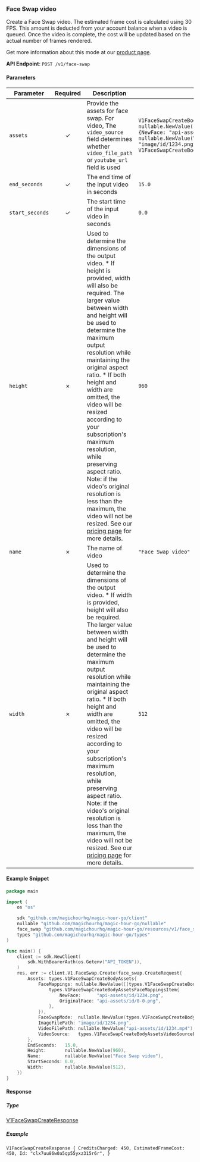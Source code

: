 
### Face Swap video <a name="create"></a>

Create a Face Swap video. The estimated frame cost is calculated using 30 FPS. This amount is deducted from your account balance when a video is queued. Once the video is complete, the cost will be updated based on the actual number of frames rendered.
  
Get more information about this mode at our [product page](https://magichour.ai/products/face-swap).
  

**API Endpoint**: `POST /v1/face-swap`

#### Parameters

| Parameter | Required | Description | Example |
|-----------|:--------:|-------------|--------|
| `assets` | ✓ | Provide the assets for face swap. For video, The `video_source` field determines whether `video_file_path` or `youtube_url` field is used | `V1FaceSwapCreateBodyAssets {FaceMappings: nullable.NewValue([]V1FaceSwapCreateBodyAssetsFaceMappingsItem{V1FaceSwapCreateBodyAssetsFaceMappingsItem {NewFace: "api-assets/id/1234.png",OriginalFace: "api-assets/id/0-0.png",},}),FaceSwapMode: nullable.NewValue(V1FaceSwapCreateBodyAssetsFaceSwapModeEnumAllFaces),ImageFilePath: "image/id/1234.png",VideoFilePath: nullable.NewValue("api-assets/id/1234.mp4"),VideoSource: V1FaceSwapCreateBodyAssetsVideoSourceEnumFile,}` |
| `end_seconds` | ✓ | The end time of the input video in seconds | `15.0` |
| `start_seconds` | ✓ | The start time of the input video in seconds | `0.0` |
| `height` | ✗ | Used to determine the dimensions of the output video.     * If height is provided, width will also be required. The larger value between width and height will be used to determine the maximum output resolution while maintaining the original aspect ratio. * If both height and width are omitted, the video will be resized according to your subscription's maximum resolution, while preserving aspect ratio.  Note: if the video's original resolution is less than the maximum, the video will not be resized.  See our [pricing page](https://magichour.ai/pricing) for more details. | `960` |
| `name` | ✗ | The name of video | `"Face Swap video"` |
| `width` | ✗ | Used to determine the dimensions of the output video.     * If width is provided, height will also be required. The larger value between width and height will be used to determine the maximum output resolution while maintaining the original aspect ratio. * If both height and width are omitted, the video will be resized according to your subscription's maximum resolution, while preserving aspect ratio.  Note: if the video's original resolution is less than the maximum, the video will not be resized.  See our [pricing page](https://magichour.ai/pricing) for more details. | `512` |

#### Example Snippet

```go
package main

import (
	os "os"

	sdk "github.com/magichourhq/magic-hour-go/client"
	nullable "github.com/magichourhq/magic-hour-go/nullable"
	face_swap "github.com/magichourhq/magic-hour-go/resources/v1/face_swap"
	types "github.com/magichourhq/magic-hour-go/types"
)

func main() {
	client := sdk.NewClient(
		sdk.WithBearerAuth(os.Getenv("API_TOKEN")),
	)
	res, err := client.V1.FaceSwap.Create(face_swap.CreateRequest{
		Assets: types.V1FaceSwapCreateBodyAssets{
			FaceMappings: nullable.NewValue([]types.V1FaceSwapCreateBodyAssetsFaceMappingsItem{
				types.V1FaceSwapCreateBodyAssetsFaceMappingsItem{
					NewFace:      "api-assets/id/1234.png",
					OriginalFace: "api-assets/id/0-0.png",
				},
			}),
			FaceSwapMode:  nullable.NewValue(types.V1FaceSwapCreateBodyAssetsFaceSwapModeEnumAllFaces),
			ImageFilePath: "image/id/1234.png",
			VideoFilePath: nullable.NewValue("api-assets/id/1234.mp4"),
			VideoSource:   types.V1FaceSwapCreateBodyAssetsVideoSourceEnumFile,
		},
		EndSeconds:   15.0,
		Height:       nullable.NewValue(960),
		Name:         nullable.NewValue("Face Swap video"),
		StartSeconds: 0.0,
		Width:        nullable.NewValue(512),
	})
}

```

#### Response

##### Type
[V1FaceSwapCreateResponse](/types/v1_face_swap_create_response.go)

##### Example
`V1FaceSwapCreateResponse {
CreditsCharged: 450,
EstimatedFrameCost: 450,
Id: "clx7uu86w0a5qp55yxz315r6r",
}`
